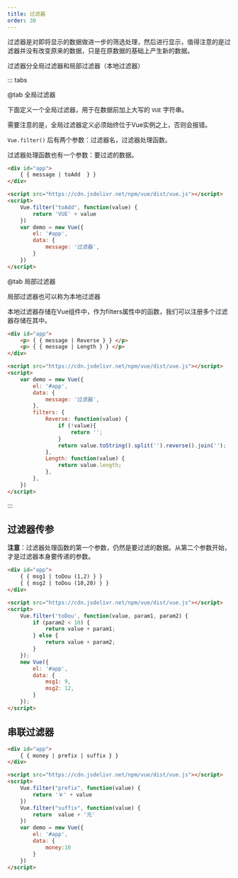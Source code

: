 ```yaml
---
title: 过滤器
order: 30
---
```


过滤器是对即将显示的数据做进一步的筛选处理，然后进行显示，值得注意的是过滤器并没有改变原来的数据，只是在原数据的基础上产生新的数据。

过滤器分全局过滤器和局部过滤器（本地过滤器）

::: tabs

@tab 全局过滤器

下面定义一个全局过滤器，用于在数据前加上大写的 `VUE` 字符串。

需要注意的是，全局过滤器定义必须始终位于Vue实例之上，否则会报错。

`Vue.filter()` 后有两个参数：过滤器名，过滤器处理函数。

过滤器处理函数也有一个参数：要过滤的数据。

```html
<div id="app">
    { { message | toAdd  } }
</div>

<script src="https://cdn.jsdelivr.net/npm/vue/dist/vue.js"></script>
<script>
    Vue.filter("toAdd", function(value) {
        return 'VUE' + value
    })
    var demo = new Vue({
        el: '#app',
        data: {
            message: '过滤器',
        }
    })
</script>
```

@tab 局部过滤器

局部过滤器也可以称为本地过滤器

本地过滤器存储在Vue组件中，作为filters属性中的函数，我们可以注册多个过滤器存储在其中。

```html
<div id="app">
    <p> { { message | Reverse } } </p>
    <p> { { message | Length } } </p>
</div>

<script src="https://cdn.jsdelivr.net/npm/vue/dist/vue.js"></script>
<script>
    var demo = new Vue({
        el: '#app',
        data: {
            message: '过滤器',
        },
        filters: {
            Reverse: function(value) {
                if (!value){
                    return '';
                } 
                return value.toString().split('').reverse().join('');
            },
            Length: function(value) {
                return value.length;
            },
        },
    })
</script>
```

:::

## 过滤器传参

**注意**：过滤器处理函数的第一个参数，仍然是要过滤的数据。从第二个参数开始，才是过滤器本身要传递的参数。

```html
<div id="app">
    { { msg1 | toDou (1,2) } }
    { { msg2 | toDou (10,20) } }
</div>

<script src="https://cdn.jsdelivr.net/npm/vue/dist/vue.js"></script>
<script>
    Vue.filter('toDou', function(value, param1, param2) {
        if (param2 < 10) {
            return value + param1;
        } else {
            return value + param2;
        }
    });
    new Vue({
        el: '#app',
        data: {
            msg1: 9,
            msg2: 12,
        }
    });
</script>
```

## 串联过滤器

```html
<div id="app">
    { { money | prefix | suffix } }
</div>

<script src="https://cdn.jsdelivr.net/npm/vue/dist/vue.js"></script>
<script>
    Vue.filter("prefix", function(value) {
        return '￥' + value
    })
    Vue.filter("suffix", function(value) {
        return  value + '元'
    })
    var demo = new Vue({
        el: '#app',
        data: {
            money:10
        }
    })
</script>
```





